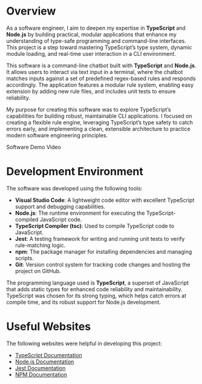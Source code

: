 # Overview

As a software engineer, I aim to deepen my expertise in **TypeScript** and **Node.js** by building practical, modular applications that enhance my understanding of type-safe programming and command-line interfaces. This project is a step toward mastering TypeScript’s type system, dynamic module loading, and real-time user interaction in a CLI environment.

This software is a command-line chatbot built with **TypeScript** and **Node.js**. It allows users to interact via text input in a terminal, where the chatbot matches inputs against a set of predefined regex-based rules and responds accordingly. The application features a modular rule system, enabling easy extension by adding new rule files, and includes unit tests to ensure reliability.

My purpose for creating this software was to explore TypeScript’s capabilities for building robust, maintainable CLI applications. I focused on creating a flexible rule engine, leveraging TypeScript’s type safety to catch errors early, and implementing a clean, extensible architecture to practice modern software engineering principles.

Software Demo Video

# Development Environment

The software was developed using the following tools:

*   **Visual Studio Code**: A lightweight code editor with excellent TypeScript support and debugging capabilities.
*   **Node.js**: The runtime environment for executing the TypeScript-compiled JavaScript code.
*   **TypeScript Compiler (tsc)**: Used to compile TypeScript code to JavaScript.
*   **Jest**: A testing framework for writing and running unit tests to verify rule-matching logic.
*   **npm**: The package manager for installing dependencies and managing scripts.
*   **Git**: Version control system for tracking code changes and hosting the project on GitHub.

The programming language used is **TypeScript**, a superset of JavaScript that adds static types for enhanced code reliability and maintainability. TypeScript was chosen for its strong typing, which helps catch errors at compile time, and its robust support for Node.js development.

# Useful Websites

The following websites were helpful in developing this project:

*   [TypeScript Documentation](https://www.typescriptlang.org/docs/)
*   [Node.js Documentation](https://nodejs.org/docs/)
*   [Jest Documentation](https://jestjs.io/docs/getting-started)
*   [NPM Documentation](https://docs.npmjs.com/)